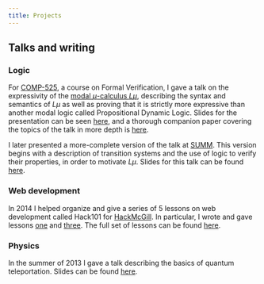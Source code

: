 ```yaml
---
title: Projects
---
```


## Talks and writing

### Logic

For [COMP-525](http://www.mcgill.ca/study/2014-2015/courses/comp-525), a course on Formal Verification, I gave a talk on the expressivity of the
[modal $\mu$-calculus $L\mu$](http://en.wikipedia.org/wiki/Modal_%CE%BC-calculus), 
describing the syntax and semantics of $L\mu$ as well as proving that it is
strictly more expressive than another modal logic called Propositional Dynamic
Logic. Slides for the presentation can be seen [here](/files/Lmu-pres.pdf), and
 a thorough companion paper covering the topics of the talk in more depth is
 [here](/files/Lmu-paper.pdf).

I later presented a more-complete version of the talk at
[SUMM](http://summ.math.uqam.ca/). This version begins with a description of 
transition systems and the use of logic to verify their properties, in order to 
motivate $L\mu$. Slides for this talk can be found [here](/files/summ.pdf).

### Web development

In 2014 I helped organize and give a series of 5 lessons on web development 
called Hack101 for [HackMcGill](http://hackmcgill.com/). In particular, I wrote 
and gave lessons [one](https://github.com/hack101/lesson1) and
[three](https://github.com/hack101/lesson3). The full set of lessons can be 
found [here](https://github.com/hack101).

### Physics

In the summer of 2013 I gave a talk describing the basics of quantum
teleportation. Slides can be found [here](/files/qt-pres.pdf).